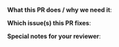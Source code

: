 
**What this PR does / why we need it**:



**Which issue(s) this PR fixes**:



**Special notes for your reviewer**:


